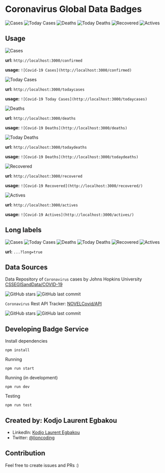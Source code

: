 # Coronavirus Global Data Badges
![Cases](http://localhost:3000/confirmed) ![Today Cases](http://localhost:3000/todaycases) ![Deaths](http://localhost:3000/deaths) ![Today Deaths](http://localhost:3000/todaydeaths) ![Recovered](http://localhost:3000/recovered) ![Actives](http://localhost:3000/actives)

## Usage
![Cases](http://localhost:3000/confirmed)

**url:** `http://localhost:3000/confirmed`

**usage:** `![Covid-19 Cases](http://localhost:3000/confirmed)`


![Today Cases](http://localhost:3000/todaycases)

**url:** `http://localhost:3000/todaycases`

**usage:** `![Covid-19 Today Cases](http://localhost:3000/todaycases)`


![Deaths](http://localhost:3000/deaths)

**url:** `http://localhost:3000/deaths`

**usage:** `![Covid-19 Deaths](http://localhost:3000/deaths)`


![Today Deaths](http://localhost:3000/todaydeaths)

**url:** `http://localhost:3000/todaydeaths`

**usage:** `![Covid-19 Deaths](http://localhost:3000/todaydeaths)`


![Recovered](http://localhost:3000/recovered)

**url:** `http://localhost:3000/recovered`

**usage:** `![Covid-19 Recovered](http://localhost:3000/recovered/)`

![Actives](http://localhost:3000/actives)

**url:** `http://localhost:3000/actives`

**usage:** `![Covid-19 Actives](http://localhost:3000/actives/)`


## Long labels
![Cases](http://localhost:3000/confirmed?long=true)
![Today Cases](http://localhost:3000/todaycases?long=true)
![Deaths](http://localhost:3000/deaths?long=true)
![Today Deaths](http://localhost:3000/todaydeaths?long=true)
![Recovered](http://localhost:3000/recovered?long=true)
![Actives](http://localhost:3000/actives?long=true)

**url:** `...?long=true`

## Data Sources

Data Repository of `Coronavirus` cases by Johns Hopkins University [CSSEGISandData/COVID-19](https://github.com/CSSEGISandData/COVID-19)

![GitHub stars](https://img.shields.io/github/stars/CSSEGISandData/COVID-19)
![GitHub last commit](https://img.shields.io/github/last-commit/CSSEGISandData/COVID-19)

`Coronavirus` Rest API Tracker: [NOVELCovid/API](https://github.com/NOVELCovid/API)

![GitHub stars](https://img.shields.io/github/stars/NovelCOVID/API)
![GitHub last commit](https://img.shields.io/github/last-commit/NovelCOVID/API)

## Developing Badge Service

Install dependencies

```shell
npm install
```

Running

```shell
npm run start
```

Running (in development)

```shell
npm run dev
```

Testing

```shell
npm run test
```



## Created by: Kodjo Laurent Egbakou

- LinkedIn: [Kodjo Laurent Egbakou](https://www.linkedin.com/in/laurentegbakou/)
- Twitter: [@lioncoding](https://twitter.com/lioncoding)

## Contribution

Feel free to create issues and PRs :)

